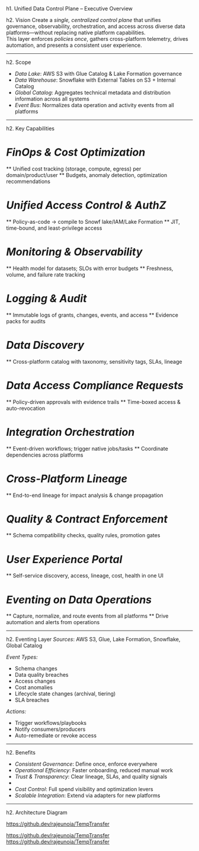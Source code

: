 h1. Unified Data Control Plane – Executive Overview

h2. Vision
Create a *single, centralized control plane* that unifies governance, observability, orchestration, and access across diverse data platforms—without replacing native platform capabilities.  
This layer enforces *policies once*, gathers cross-platform telemetry, drives automation, and presents a consistent user experience.

---

h2. Scope
* *Data Lake*: AWS S3 with Glue Catalog & Lake Formation governance
* *Data Warehouse*: Snowflake with External Tables on S3 + Internal Catalog
* *Global Catalog*: Aggregates technical metadata and distribution information across all systems
* *Event Bus*: Normalizes data operation and activity events from all platforms

---

h2. Key Capabilities

# *FinOps & Cost Optimization*
** Unified cost tracking (storage, compute, egress) per domain/product/user
** Budgets, anomaly detection, optimization recommendations




# *Unified Access Control & AuthZ*
** Policy-as-code → compile to Snowf
lake/IAM/Lake Formation
** JIT, time-bound, and least-privilege access

# *Monitoring & Observability*
** Health model for datasets; SLOs with error budgets
** Freshness, volume, and failure rate tracking

# *Logging & Audit*
** Immutable logs of grants, changes, events, and access
** Evidence packs for audits

# *Data Discovery*
** Cross-platform catalog with taxonomy, sensitivity tags, SLAs, lineage

# *Data Access Compliance Requests*
** Policy-driven approvals with evidence trails
** Time-boxed access & auto-revocation

# *Integration Orchestration*
** Event-driven workflows; trigger native jobs/tasks
** Coordinate dependencies across platforms

# *Cross-Platform Lineage*
** End-to-end lineage for impact analysis & change propagation

# *Quality & Contract Enforcement*
** Schema compatibility checks, quality rules, promotion gates

# *User Experience Portal*
** Self-service discovery, access, lineage, cost, health in one UI

# *Eventing on Data Operations*
** Capture, normalize, and route events from all platforms
** Drive automation and alerts from operations

---

h2. Eventing Layer
*Sources*: AWS S3, Glue, Lake Formation, Snowflake, Global Catalog

*Event Types:*
* Schema changes
* Data quality breaches
* Access changes
* Cost anomalies
* Lifecycle state changes (archival, tiering)
* SLA breaches

*Actions:*
* Trigger workflows/playbooks
* Notify consumers/producers
* Auto-remediate or revoke access

---

h2. Benefits
* *Consistent Governance*: Define once, enforce everywhere
* *Operational Efficiency*: Faster onboarding, reduced manual work
* *Trust & Transparency*: Clear lineage, SLAs, and quality signals
* 
* *Cost Control*: Full spend visibility and optimization levers
* *Scalable Integration*: Extend via adapters for new platforms

---

h2. Architecture Diagram


https://github.dev/rajeunoia/TempTransfer

https://github.dev/rajeunoia/TempTransfer
https://github.dev/rajeunoia/TempTransfer
